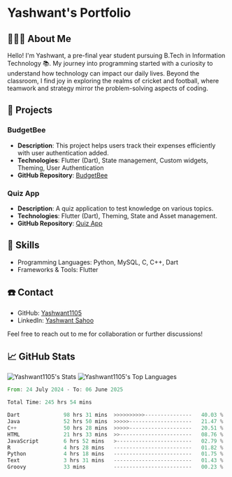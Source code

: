 # **Yashwant's Portfolio**



## 🧑🏻‍🎓 About Me 
Hello! I'm Yashwant, a pre-final year student pursuing B.Tech in Information Technology 📚. My journey into programming started with a curiosity to understand how technology can impact our daily lives. Beyond the classroom, I find joy in exploring the realms of cricket and football, where teamwork and strategy mirror the problem-solving aspects of coding.

## 📝 Projects

### BudgetBee
- **Description**: This project helps users track their expenses efficiently with user authentication added.
- **Technologies**: Flutter (Dart), State management, Custom widgets, Theming, User Authentication
- **GitHub Repository**: [BudgetBee](https://github.com/Yashwant1105/BudgetBee)

### Quiz App
- **Description**: A quiz application to test knowledge on various topics.
- **Technologies**: Flutter (Dart), Theming, State and Asset management.
- **GitHub Repository**: [Quiz App](https://github.com/Yashwant1105/Quiz_App)

## 🎨 Skills 
- Programming Languages: Python, MySQL, C, C++, Dart
- Frameworks & Tools: Flutter

## ☎️ Contact
- GitHub: [Yashwant1105](https://github.com/Yashwant1105)
- LinkedIn: [Yashwant Sahoo](https://www.linkedin.com/in/yashwantsahoo10/)

Feel free to reach out to me for collaboration or further discussions!


## 📈 GitHub Stats
<!-- ![Yashwant1105's Streak](https://github-readme-streak-stats.herokuapp.com/?user=Yashwant1105&theme=great-gatsby&hide_border=true) -->
 
  ![Yashwant1105's Stats](https://github-readme-stats.vercel.app/api?username=Yashwant1105&theme=great-gatsby&show_icons=true&hide_border=true&count_private=true)
  ![Yashwant1105's Top Languages](https://github-readme-stats.vercel.app/api/top-langs/?username=Yashwant1105&theme=great-gatsby&show_icons=true&hide_border=true&layout=compact)

<!--START_SECTION:waka-->

```rust
From: 24 July 2024 - To: 06 June 2025

Total Time: 245 hrs 54 mins

Dart              98 hrs 31 mins  >>>>>>>>>>---------------   40.03 %
Java              52 hrs 50 mins  >>>>>--------------------   21.47 %
C++               50 hrs 28 mins  >>>>>--------------------   20.51 %
HTML              21 hrs 33 mins  >>-----------------------   08.76 %
JavaScript        6 hrs 52 mins   >------------------------   02.79 %
R                 4 hrs 28 mins   -------------------------   01.82 %
Python            4 hrs 18 mins   -------------------------   01.75 %
Text              3 hrs 31 mins   -------------------------   01.43 %
Groovy            33 mins         -------------------------   00.23 %
```

<!--END_SECTION:waka-->
